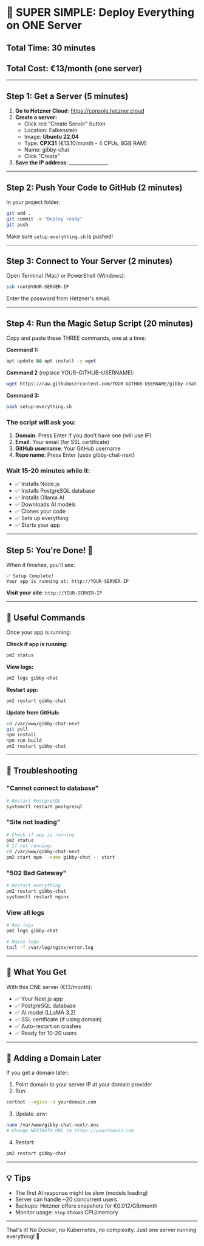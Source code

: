 # 🚀 SUPER SIMPLE: Deploy Everything on ONE Server

## Total Time: 30 minutes
## Total Cost: €13/month (one server)

---

## Step 1: Get a Server (5 minutes)

1. **Go to Hetzner Cloud**: https://console.hetzner.cloud
2. **Create a server:**
   - Click red "Create Server" button
   - Location: Falkenstein
   - Image: **Ubuntu 22.04**
   - Type: **CPX31** (€13.10/month - 4 CPUs, 8GB RAM)
   - Name: gibby-chat
   - Click "Create"
3. **Save the IP address**: ________________

---

## Step 2: Push Your Code to GitHub (2 minutes)

In your project folder:
```bash
git add .
git commit -m "Deploy ready"
git push
```

Make sure `setup-everything.sh` is pushed!

---

## Step 3: Connect to Your Server (2 minutes)

Open Terminal (Mac) or PowerShell (Windows):

```bash
ssh root@YOUR-SERVER-IP
```

Enter the password from Hetzner's email.

---

## Step 4: Run the Magic Setup Script (20 minutes)

Copy and paste these THREE commands, one at a time:

**Command 1:**
```bash
apt update && apt install -y wget
```

**Command 2** (replace YOUR-GITHUB-USERNAME):
```bash
wget https://raw.githubusercontent.com/YOUR-GITHUB-USERNAME/gibby-chat-next/main/setup-everything.sh
```

**Command 3:**
```bash
bash setup-everything.sh
```

### The script will ask you:

1. **Domain**: Press Enter if you don't have one (will use IP)
2. **Email**: Your email (for SSL certificate)
3. **GitHub username**: Your GitHub username
4. **Repo name**: Press Enter (uses gibby-chat-next)

### Wait 15-20 minutes while it:
- ✅ Installs Node.js
- ✅ Installs PostgreSQL database
- ✅ Installs Ollama AI
- ✅ Downloads AI models
- ✅ Clones your code
- ✅ Sets up everything
- ✅ Starts your app

---

## Step 5: You're Done! 🎉

When it finishes, you'll see:
```
✅ Setup Complete!
Your app is running at: http://YOUR-SERVER-IP
```

**Visit your site**: `http://YOUR-SERVER-IP`

---

## 🔧 Useful Commands

Once your app is running:

**Check if app is running:**
```bash
pm2 status
```

**View logs:**
```bash
pm2 logs gibby-chat
```

**Restart app:**
```bash
pm2 restart gibby-chat
```

**Update from GitHub:**
```bash
cd /var/www/gibby-chat-next
git pull
npm install
npm run build
pm2 restart gibby-chat
```

---

## 🚨 Troubleshooting

### "Cannot connect to database"
```bash
# Restart PostgreSQL
systemctl restart postgresql
```

### "Site not loading"
```bash
# Check if app is running
pm2 status
# If not running:
cd /var/www/gibby-chat-next
pm2 start npm --name gibby-chat -- start
```

### "502 Bad Gateway"
```bash
# Restart everything
pm2 restart gibby-chat
systemctl restart nginx
```

### View all logs
```bash
# App logs
pm2 logs gibby-chat

# Nginx logs
tail -f /var/log/nginx/error.log
```

---

## 📝 What You Get

With this ONE server (€13/month):
- ✅ Your Next.js app
- ✅ PostgreSQL database
- ✅ AI model (LLaMA 3.2)
- ✅ SSL certificate (if using domain)
- ✅ Auto-restart on crashes
- ✅ Ready for 10-20 users

---

## 🎯 Adding a Domain Later

If you get a domain later:

1. Point domain to your server IP at your domain provider
2. Run:
```bash
certbot --nginx -d yourdomain.com
```
3. Update .env:
```bash
nano /var/www/gibby-chat-next/.env
# Change NEXTAUTH_URL to https://yourdomain.com
```
4. Restart:
```bash
pm2 restart gibby-chat
```

---

## 💡 Tips

- The first AI response might be slow (models loading)
- Server can handle ~20 concurrent users
- Backups: Hetzner offers snapshots for €0.012/GB/month
- Monitor usage: `htop` shows CPU/memory

---

That's it! No Docker, no Kubernetes, no complexity. Just one server running everything! 🚀
